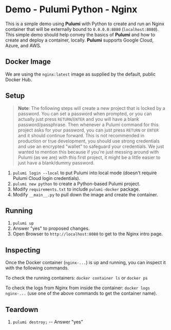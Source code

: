 # Demo - Pulumi Python - Nginx

This is a simple demo using __Pulumi__ with Python to create and run an Nginx container that will be externally bound to `0.0.0.0:8080` (`localhost:8080`). This simple demo should help convey the basics of __Pulumi__ and how to create and deploy a container, locally. __Pulumi__ supports Google Cloud, Azure, and AWS.

## Docker Image

We are using the `nginx:latest` image as supplied by the default, public Docker Hub.


## Setup

> __Note__: The following steps will create a new project that is locked by a password. You can set a password when prompted, or you can actually just press `RETURN`/`ENTER` and you will have a blank password/passphrase. Then whenever a Pulumi command for this project asks for your password, you can just press `RETURN` or `ENTER` and it should continue forward. This is not recommended in production or true development, you should use strong credentials and use an encrypted "wallet" to safeguard your credentials. We just wanted to mention this because if you're just messing around with Pulumi (as we are) with this first project, it might be a little easier to just have a blank/dummy password.

1. `pulumi login --local` to put Pulumi into local mode (doesn't require Pulumi Cloud login credentials).
1. `pulumi new python` to create a Python-based Pulumi project.
1. Modify `requirements.txt` to include `pulumi-docker` package.
1. Modify `__main__.py` to pull down the image and create the container.

## Running

1. `pulumi up`
1. Answer "yes" to proposed changes.
1. Open Browser to `http://localhost:8080` to get to the Nginx intro page.

## Inspecting

Once the Docker container (`nginx-...`) is up and running, you can inspect it with the following commands.

To check the running containers: `docker container ls` or `docker ps`

To check the logs from Nginx from inside the container: `docker logs nginx-...` (use one of the above commands to get the container name).

## Teardown

1. `pulumi destroy;` -- Answer "yes"
